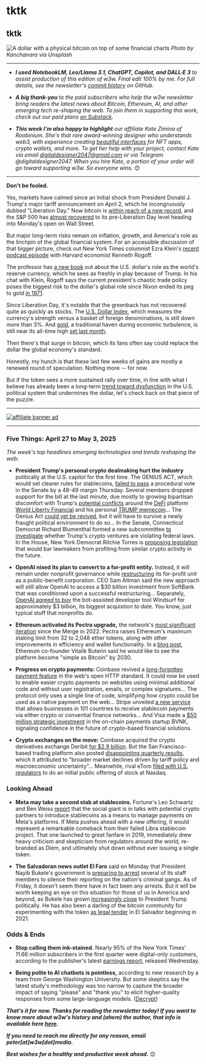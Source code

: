 # tktk
## tktk

![A dollar with a physical bitcoin on top of some financial charts](https://images.unsplash.com/photo-1629193383188-f883451295c5?q=80&w=3544&auto=format&fit=crop&ixlib=rb-4.1.0&ixid=M3wxMjA3fDB8MHxwaG90by1wYWdlfHx8fGVufDB8fHx8fA%3D%3D)
*Photo by Kanchanara via Unsplash*

<hr>

- _**I used NotebookLM, Leo/Llama 3.1, ChatGPT, Copilot, and DALL·E 3** to assist production of this edition of w3w. Final edit 100% by me. For full details, see the newsletter's [commit history](https://github.com/peteramckay/w3wnewsletter/commits) on GitHub._ <!-- Edit listed AIs as needed before final publication. -->

- _**A big thank-you** to the paid subscribers who help the w3w newsletter bring readers the latest news about Bitcoin, Ethereum, AI, and other emerging tech re-shaping the web. To join them in supporting this work, check out our paid plans [on Substack](https://w3wnews.substack.com/subscribe)._

- _**This week I'm also happy to highlight** our affiliate Kate Zimina of Roobinium. She's that rare award-winning designer who understands web3, with experience creating [beautiful interfaces](https://dribbble.com/roobinium) for NFT apps, crypto wallets, and more. To get her help with your project, contact Kate via email digitaldesigner2047@gmail.com or via Telegram @digitaldesigner2047. When you hire Kate, a portion of your order will go toward supporting w3w. So everyone wins._ 😊

<hr>

**Don't be fooled.**

Yes, markets have calmed since an initial shock from President Donald J. Trump's major tariff announcement on April 2, which he incongruously dubbed "Liberation Day." Now bitcoin is [within reach of a new record](https://www.business-standard.com/markets/cryptocurrency/bitcoin-holds-strong-above-100k-new-record-ahead-or-brewing-pullback-125050900712_1.html), and the S&P 500 has [almost recovered](https://www.businessinsider.com/why-stocks-have-rallied-furiously-since-their-liberation-day-losses-2025-5?op=1) to its pre-Liberation Day level heading into Monday's open on Wall Street.

But major long-term risks remain on inflation, growth, and America's role as the linchpin of the global financial system. For an accessible discussion of that bigger picture, check out New York Times columnist Ezra Klein's [recent podcast episode](https://www.youtube.com/watch?v=pT2cohNt6a4&t=958s) with Harvard economist Kenneth Rogoff.

The professor has [a new book](https://www.amazon.com/Our-Dollar-Your-Problem-Turbulent/dp/0300275315/ref=sr_1_2?sr=8-2) out about the U.S. dollar's role as the world's reserve currency, which he sees as freshly in play because of Trump. In his chat with Klein, Rogoff says  the current president's chaotic trade policy poses the biggest risk to the dollar's global role since Nixon ended its peg to gold [in 1971](https://en.wikipedia.org/wiki/Nixon_shock).

Since Liberation Day, it's notable that the greenback has not recovered quite as quickly as stocks. The [U.S. Dollar Index](https://finance.yahoo.com/quote/DX-Y.NYB/?p=DX-Y.NYB&.tsrc=fin-srch), which measures the currency's strength versus a basket of foreign denominations, is still down more than 3%. And [gold](https://finance.yahoo.com/quote/GC%3DF/?p=GC%253DF), a traditional haven during economic turbulence, is still near its all-time high [set last month](https://www.cbsnews.com/sanfrancisco/news/volatility-in-the-stock-market-leads-to-soaring-gold-prices/).

Then there's that surge in bitcoin, which its fans often say could replace the dollar the global economy's standard.

Honestly, my hunch is that these last few weeks of gains are mostly a renewed round of speculation. Nothing more -- for now.

But if the token sees a more sustained rally over time, in line with what I believe has already been a long-term [trend toward dysfunction](https://peteramckay.medium.com/yes-de-dollarization-is-a-real-risk-fd43f7954fd5) in the U.S. political system that undermines the dollar, let's check back on that piece of the puzzle.

 <hr>

 [![affiliate banner ad](https://w3w.news/img/affiliate-kz-letter.png)](
 https://dribbble.com/roobinium)

 <hr>

### Five Things: April 27 to May 3, 2025

*The week's top headlines emerging technologies and trends reshaping the web:*

- **President Trump's personal crypto dealmaking hurt the industry** politically at the U.S. capitol for the first time. The GENIUS ACT, which would set clearer rules for stablecoins, [failed to pass](https://www.axios.com/2025/05/08/senate-vote-stablecoint-crypto-genius-act) a procedural vote in the Senate by a 48-49 margin Thursday. Several members dropped support for the bill at the last minute, due mostly to growing bipartisan discomfort with Trump's [potential conflicts](https://www.yahoo.com/news/crypto-bill-faces-senate-pushback-182307355.html) around the [DeFi](https://www.investopedia.com/decentralized-finance-defi-5113835) platform [World Liberty Financial](https://qz.com/trump-world-liberty-financial-corruption-meme-coin-1851779511) and his personal [TRUMP memecoin](https://mashable.com/article/donald-trump-cryptocurrency-memecoin-top-holders-foreign-exchanges)... The Genius Act [could yet be revived](https://www.coindesk.com/news-analysis/2025/05/10/state-of-crypto-mapping-out-the-senate-stablecoin-bills-next-steps), but it will have to survive a newly fraught political environment to do so... In the Senate, Connecticut Democrat Richard Blumenthal formed a new subcommittee [to investigate](https://decrypt.co/318358/democratic-senator-investigates-trumps-chilling-crypto-ventures) whether Trump's crypto ventures are violating federal laws. In the House, New York Democrat Ritchie Torres is [proposing legislation](https://www.theblock.co/post/353501/rep-torres-to-introduce-bill-banning-trump-lawmakers-from-cashing-in-on-memecoins-and-stablecoins) that would bar lawmakers from profiting from similar crypto activity in the future.

- **OpenAI nixed its plan to convert to a for-profit entity.** Instead, it will remain under nonprofit governance while [restructuring](https://www.wsj.com/tech/ai/openai-to-become-public-benefit-corporation-9e7896e0?st=QVaRQ6&reflink=desktopwebshare_permalink) its for-profit unit as a public-benefit corporation. CEO Sam Altman said the new approach will still allow OpenAI to access a $30 billion investment from SoftBank that was conditioned upon a successful restructuring... Separately, [OpenAI agreed to buy](https://finance.yahoo.com/news/openai-reaches-agreement-buy-startup-000054157.html) the bot-assisted developer tool Windsurf for approximately $3 billion, its biggest acquistion to date. You know, just typical stuff that nonprofits do.

- **Ethereum activated its Pectra upgrade,** the network's [most significant iteration](https://www.coindesk.com/tech/2025/05/07/ethereum-activates-pectra-upgrade-raising-max-stake-to-2048-eth) since the Merge in 2022. Pectra raises Ethereum's maximum staking limit from 32 to 2,048 ether tokens, along with other improvements in efficiency and wallet functionality. In a [blog post](https://vitalik.eth.limo/general/2025/05/03/simplel1.html), Ethereum co-founder Vitalik Buterin said he would like to see the platform become "simple as Bitcoin" by 2030.

- **Progress on crypto payments:** Coinbase revived a [long-forgotten payment feature](https://decrypt.co/318467/coinbase-breathes-new-lift-into-long-forgotten-web-payment-code) in the web's open HTTP standard. It could now be used to enable easier crypto payments on websites using minimal additional code and without user registration, emails, or complex signatures...
The protocol only uses a single line of code, simplifying how crypto could be used as a native payment on the web... Stripe unveiled [a new service](https://www.theblock.co/post/353605/stripe-unveils-new-stablecoin-feature-following-1-1-billion-bridge-acquisition) that allows businesses in 101 countries to receive stablecoin payments via either crypto or convential finance networks... And Visa made a [$50 million strategic investment](https://www.coindesk.com/business/2025/05/07/visa-doubles-down-on-stablecoins-with-investment-in-blockchain-payments-firm-bvnk) in the on-chain payments startup BVNK, signaling confidence in the future of crypto-based financial solutions.

- **Crypto exchanges on the move:** Coinbase acquired the crypto derivatives exchange Deribit [for $2.9 billion](https://www.wsj.com/finance/currencies/coinbase-strikes-2-9-billion-deal-for-major-crypto-options-platform-a87ca4b3?st=PpmDxh&reflink=desktopwebshare_permalink). But the San Francisco-based trading platform also posted [disappointing quarterly results](https://www.marketwatch.com/story/coinbase-expects-lower-subscription-revenue-and-a-lot-more-went-wrong-for-the-crypto-exchange-3ebd9259), which it attributed to “broader market declines driven by tariff policy and macroeconomic uncertainty”... Meanwhile, rival eToro [filed with U.S. regulators](https://www.reuters.com/markets/deals/israels-etoro-targets-4-billion-valuation-us-ipo-2025-05-05) to do an initial public offering of stock at Nasdaq.  

### Looking Ahead

- **Meta may take a second stab at stablecoins.** Fortune's Leo Schwartz and Ben Weiss [report](https://fortune.com/crypto/2025/05/08/meta-stablecoins-exploration-usdc-circle-diem-libra/) that the social giant is in talks with potential crypto partners to introduce stablecoins as a means to manage payments on Meta's platforms. If Meta pushes ahead with a new offering, it would represent a remarkable comeback from their failed Libra stablecoin project. That one launched to great fanfare in 2019, immediately drew heavy criticism and skepticism from regulators around the world, re-branded as Diem, and ultimately shut down without ever issuing a single token.

- **The Salvadoran news outlet El Faro** said on Monday that President Nayib Bukele's government is [preparing to arrest](https://beta.elfaro.net/en/el-salvador-en/el-faro-denounces-possible-arrest-warrants-for-at-least-seven-staff-members-in-el-salvador) several of its staff members to silence their reporting on the nation's criminal gangs. As of Friday, it doesn't seem there have in fact been any arrests. But it will be worth keeping an eye on this situation for those of us in America and beyond, as Bukele has grown [increasingly close](https://elfaro.net/en/202515/el_salvador/27826/El-Faro-Denounces-Possible-Arrest-Warrants-for-At-Least-Seven-Staff-Members-in-El-Salvador.htm) to President Trump politically. He has also been a darling of the bitcoin community for experimenting with the token [as legal tender](https://en.wikipedia.org/wiki/Bitcoin_in_El_Salvador) in El Salvador beginning in 2021.  

### Odds & Ends

- **Stop calling them ink-stained.** Nearly 95% of the New York Times' 11.66 million subscribers in the first quarter were digital-only customers, according to the publisher's latest [earnings report](https://nytco-assets.nytimes.com/2025/05/Q1-2025-Earnings-Release-Final-For-Distribution-EkMinJ5V.pdf), released Wednesday.

- **Being polite to AI chatbots is pointless,** according to new research by a team from George Washington University. But some skeptics say the latest study's methodology was too narrow to capture the broader impact of saying "please" and "thank you" to elicit higher-quality responses from some large-language models. ([Decrypt](https://decrypt.co/317176/polite-chatgpt-pointless-new-research))

_**That's it for now. Thanks for reading the newsletter today! If you want to know more about w3w's history and (ahem) the author, that info is available here [here](https://w3wnews.substack.com/about).**_

_**If you need to reach me directly for any reason, email peter[at]w3w[dot]media.**_

_**Best wishes for a healthy and productive week ahead.**_ 😊
